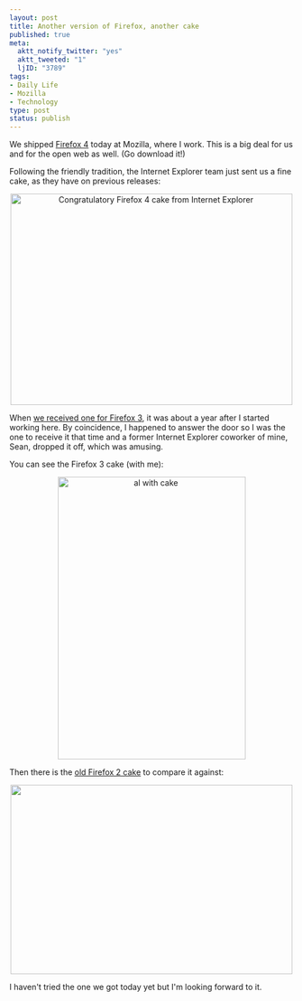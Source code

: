 ```yaml
--- 
layout: post
title: Another version of Firefox, another cake
published: true
meta: 
  aktt_notify_twitter: "yes"
  aktt_tweeted: "1"
  ljID: "3789"
tags: 
- Daily Life
- Mozilla
- Technology
type: post
status: publish
---
```

We shipped <a href="http://www.mozilla.com/">Firefox 4</a> today at Mozilla, where I work. This is a big deal for us and for the open web as well. (Go download it!)

Following the friendly tradition, the Internet Explorer team just sent us a fine cake, as they have on previous releases:

<p style="text-align: center"><a href="http://www.flickr.com/photos/albill/5551419956/" title="Congratulatory Firefox 4 cake from Internet Explorer by albill, on Flickr"><img src="http://farm6.static.flickr.com/5024/5551419956_fb565579c5.jpg" width="500" height="374" alt="Congratulatory Firefox 4 cake from Internet Explorer" /></a></p>

When <a href="http://www.openbuddha.com/2008/06/17/ie-sends-mozilla-a-new-cake-for-firefox-3/">we received one for Firefox 3</a>, it was about a year after I started working here. By coincidence, I happened to answer the door so I was the one to receive it that time and a former Internet Explorer coworker of mine, Sean, dropped it off, which was amusing. 

You can see the Firefox 3 cake (with me):

<p style="text-align: center"><a href="http://www.flickr.com/photos/robceemoz/2587912633/" title="al with cake by robceemoz, on Flickr"><img src="http://farm4.static.flickr.com/3122/2587912633_9084fecde4.jpg" width="333" height="500" alt="al with cake" /></a></p>

Then there is the <a href="http://fredericiana.com/2006/10/24/from-redmond-with-love/">old Firefox 2 cake</a> to compare it against:

<p style="text-align: center"><a href="http://www.flickr.com/photos/jollyjake/278562314/"><img src="http://farm1.static.flickr.com/118/278562314_14716c0232.jpg" width="500" height="335"></a></p>

I haven't tried the one we got today yet but I'm looking forward to it.
